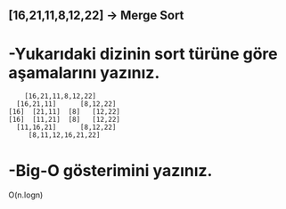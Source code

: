 ## [16,21,11,8,12,22] -> Merge Sort
# -Yukarıdaki dizinin sort türüne göre aşamalarını yazınız.

        [16,21,11,8,12,22]
      [16,21,11]      [8,12,22]
    [16]  [21,11]  [8]   [12,22]
    [16]  [11,21]  [8]   [12,22]
      [11,16,21]      [8,12,22]
         [8,11,12,16,21,22]

# -Big-O gösterimini yazınız.

O(n.logn)
